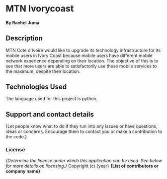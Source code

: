 # MTN Ivorycoast

#### By **Rachel Juma**
## Description
MTN Cote d'Ivoire would like to upgrade its technology infrastructure for its mobile users in Ivory Coast because mobile users have different mobile network experience depending on their location. The objective of this is to see that more users are able to satisfactorily use these mobile services to the maximum, despite their location.

## Technologies Used
The language used for this project is python.
## Support and contact details
{Let people know what to do if they run into any issues or have questions, ideas or concerns.  Encourage them to contact you or make a contribution to the code.}
### License
*{Determine the license under which this application can be used.  See below for more details on licensing.}*
Copyright (c) {year} **{List of contributors or company name}**